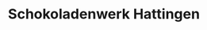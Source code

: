 ---
title: "Schokoladenwerk Hattingen"
url: /hattingen/schokoladenwerk-hattingen/
shop: Schokolade
---